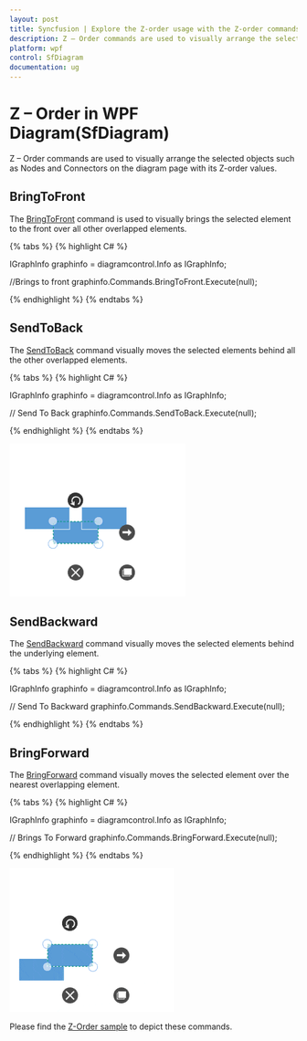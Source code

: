 ```yaml
---
layout: post
title: Syncfusion | Explore the Z-order usage with the Z-order commands.
description: Z – Order commands are used to visually arrange the selected objects such as Nodes and Connectors on the diagram page with its Z-order values.
platform: wpf
control: SfDiagram
documentation: ug
---
```


# Z – Order in WPF Diagram(SfDiagram)

Z – Order commands are used to visually arrange the selected objects such as Nodes and Connectors on the diagram page with its Z-order values.

## BringToFront

The [BringToFront](https://help.syncfusion.com/cr/wpf/Syncfusion.SfDiagram.WPF~Syncfusion.UI.Xaml.Diagram.IDiagramCommands~BringToFront.html) command is used to visually brings the selected element to the front over all other overlapped elements. 

{% tabs %}
{% highlight C# %}

IGraphInfo graphinfo = diagramcontrol.Info as IGraphInfo;

//Brings to front
graphinfo.Commands.BringToFront.Execute(null);

{% endhighlight %}
{% endtabs %}

## SendToBack

The [SendToBack](https://help.syncfusion.com/cr/wpf/Syncfusion.SfDiagram.WPF~Syncfusion.UI.Xaml.Diagram.IDiagramCommands~SendToBack.html) command visually moves the selected elements behind all the other overlapped elements. 

{% tabs %}
{% highlight C# %}

IGraphInfo graphinfo = diagramcontrol.Info as IGraphInfo;

// Send To Back
graphinfo.Commands.SendToBack.Execute(null);

{% endhighlight %}
{% endtabs %}

![Represents the send to back](Commands_images/Commands_img8.gif)

## SendBackward

The [SendBackward](https://help.syncfusion.com/cr/wpf/Syncfusion.SfDiagram.WPF~Syncfusion.UI.Xaml.Diagram.IDiagramCommands~SendBackward.html) command visually moves the selected elements behind the underlying element.

{% tabs %}
{% highlight C# %}

IGraphInfo graphinfo = diagramcontrol.Info as IGraphInfo;

// Send To Backward
graphinfo.Commands.SendBackward.Execute(null);

{% endhighlight %}
{% endtabs %}

## BringForward

The [BringForward](https://help.syncfusion.com/cr/wpf/Syncfusion.SfDiagram.WPF~Syncfusion.UI.Xaml.Diagram.IDiagramCommands~BringForward.html) command visually moves the selected element over the nearest overlapping element.

{% tabs %}
{% highlight C# %}

IGraphInfo graphinfo = diagramcontrol.Info as IGraphInfo;

// Brings To Forward
graphinfo.Commands.BringForward.Execute(null);

{% endhighlight %}
{% endtabs %}

![Represents the bring forward](Commands_images/Commands_img9.gif)

Please find the [Z-Order sample](https://github.com/SyncfusionExamples/WPF-Diagram-Examples/tree/master/Samples/Commands/Z-Order%20Commands) to depict these commands.